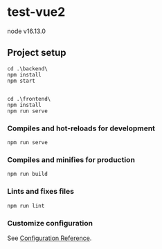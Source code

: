 # test-vue2
node v16.13.0
## Project setup
```
cd .\backend\
npm install
npm start


cd .\frontend\
npm install
npm run serve
```

### Compiles and hot-reloads for development
```
npm run serve
```

### Compiles and minifies for production
```
npm run build
```

### Lints and fixes files
```
npm run lint
```

### Customize configuration
See [Configuration Reference](https://cli.vuejs.org/config/).
